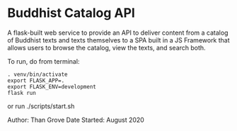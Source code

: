 # Buddhist Catalog API

A flask-built web service to provide an API to deliver content from a catalog of Buddhist texts and texts themselves 
to a SPA built in a JS Framework that allows users to browse the catalog, view the texts, and search both.

To run, do from terminal:

```
. venv/bin/activate
export FLASK_APP=.
export FLASK_ENV=development
flask run
```

or run ./scripts/start.sh


Author: Than Grove
Date Started: August 2020